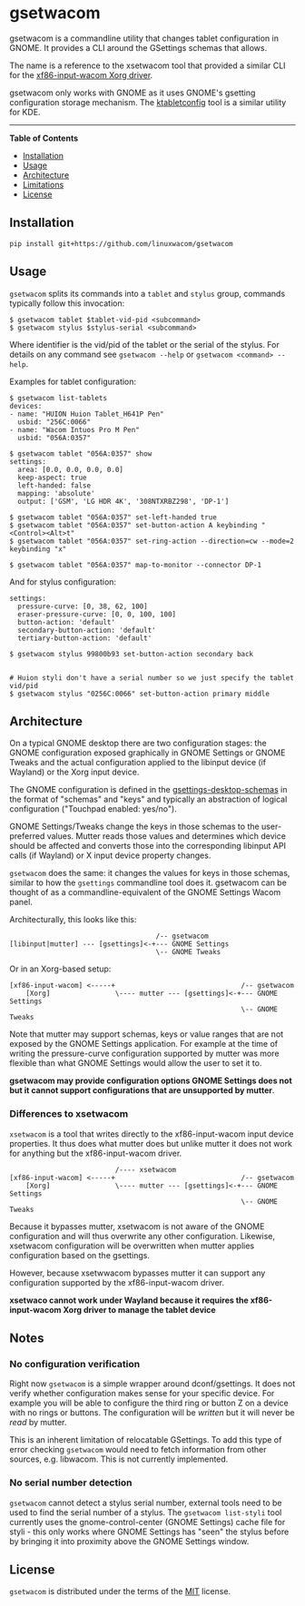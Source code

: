 # gsetwacom

gsetwacom is a commandline utility that changes tablet configuration in
GNOME. It provides a CLI around the GSettings schemas that allows.

The name is a reference to the xsetwacom tool that provided a similar CLI
for the [xf86-input-wacom Xorg driver](https://github.com/linuxwacom/xf86-input-wacom).

gsetwacom only works with GNOME as it uses GNOME's gsetting configuration storage
mechanism. The [ktabletconfig](https://invent.kde.org/redstrate/ktabletconfig) tool is a
similar utility for KDE.

-----

**Table of Contents**

- [Installation](#installation)
- [Usage](#usage)
- [Architecture](#architecture)
- [Limitations](#notes)
- [License](#license)

## Installation

```console
pip install git+https://github.com/linuxwacom/gsetwacom
```

## Usage

`gsetwacom` splits its commands into a `tablet` and `stylus` group, commands typically
follow this invocation:
```
$ gsetwacom tablet $tablet-vid-pid <subcommand>
$ gsetwacom stylus $stylus-serial <subcommand>
```
Where identifier is the vid/pid of the tablet or the serial of the stylus.
For details on any command see `gsetwacom --help` or `gsetwacom <command> --help`.

Examples for tablet configuration:
```
$ gsetwacom list-tablets
devices:
- name: "HUION Huion Tablet_H641P Pen"
  usbid: "256C:0066"
- name: "Wacom Intuos Pro M Pen"
  usbid: "056A:0357"

$ gsetwacom tablet "056A:0357" show
settings:
  area: [0.0, 0.0, 0.0, 0.0]
  keep-aspect: true
  left-handed: false
  mapping: 'absolute'
  output: ['GSM', 'LG HDR 4K', '308NTXRBZ298', 'DP-1']

$ gsetwacom tablet "056A:0357" set-left-handed true
$ gsetwacom tablet "056A:0357" set-button-action A keybinding "<Control><Alt>t"
$ gsetwacom tablet "056A:0357" set-ring-action --direction=cw --mode=2 keybinding "x"

$ gsetwacom tablet "056A:0357" map-to-monitor --connector DP-1
```
And for stylus configuration:
```
settings:
  pressure-curve: [0, 38, 62, 100]
  eraser-pressure-curve: [0, 0, 100, 100]
  button-action: 'default'
  secondary-button-action: 'default'
  tertiary-button-action: 'default'

$ gsetwacom stylus 99800b93 set-button-action secondary back


# Huion styli don't have a serial number so we just specify the tablet vid/pid
$ gsetwacom stylus "0256C:0066" set-button-action primary middle
```

## Architecture

On a typical GNOME desktop there are two configuration stages:
the GNOME configuration exposed graphically in GNOME Settings or GNOME Tweaks
and the actual configuration applied to the libinput device (if Wayland) or
the Xorg input device.

The GNOME configuration is defined in the
[gsettings-desktop-schemas](https://gitlab.gnome.org/GNOME/gsettings-desktop-schemas/)
in the format of "schemas" and "keys" and typically an abstraction of logical
configuration ("Touchpad enabled: yes/no").

GNOME Settings/Tweaks change the keys in those schemas to the user-preferred
values. Mutter reads those values and determines which device should be affected and
converts those into the corresponding libinput API calls (if Wayland) or X input device
property changes.

`gsetwacom` does the same: it changes the values for keys in those schemas,
similar to how the `gsettings` commandline tool does it.  gsetwacom can be thought
of as a commandline-equivalent of the GNOME Settings Wacom panel.

Architecturally, this looks like this:

```
                                    /-- gsetwacom
[libinput|mutter] --- [gsettings]<-+--- GNOME Settings
                                    \-- GNOME Tweaks
```
Or in an Xorg-based setup:

```
[xf86-input-wacom] <-----+                               /-- gsetwacom
    [Xorg]                \---- mutter --- [gsettings]<-+--- GNOME Settings
                                                         \-- GNOME Tweaks
```

Note that mutter may support schemas, keys or value ranges that are not exposed
by the GNOME Settings application. For example at the time of writing the
pressure-curve configuration supported by mutter was more flexible than what
GNOME Settings would allow the user to set it to.

**gsetwacom may provide configuration options GNOME Settings does not but it
cannot support configurations that are unsupported by mutter**.

### Differences to xsetwacom

`xsetwacom` is a tool that writes directly to the xf86-input-wacom input device
properties.  It thus does what mutter does but unlike mutter it does not work
for anything but the xf86-input-wacom driver.

```
                          /---- xsetwacom
[xf86-input-wacom] <-----+                               /-- gsetwacom
    [Xorg]                \---- mutter --- [gsettings]<-+--- GNOME Settings
                                                         \-- GNOME Tweaks
```

Because it bypasses mutter, xsetwacom is not aware of the GNOME configuration and
will thus overwrite any other configuration. Likewise, xsetwacom configuration
will be overwritten when mutter applies configuration based on the gsettings.

However, because xsetwwacom bypasses mutter it can support any configuration
supported by the xf86-input-wacom driver.

**xsetwaco cannot work under Wayland because it requires the xf86-input-wacom
Xorg driver to manage the tablet device**


## Notes

### No configuration verification

Right now `gsetwacom` is a simple wrapper around dconf/gsettings. It does not verify whether
configuration makes sense for your specific device. For example you will be able to
configure the third ring or button Z on a device with no rings or buttons. The configuration
will be *written* but it will never be *read* by mutter.

This is an inherent limitation of relocatable GSettings. To add this type of error checking
`gsetwacom` would need to fetch information from other sources, e.g. libwacom. This is not
currently implemented.

### No serial number detection

`gsetwacom` cannot detect a stylus serial number, external tools need to be used to
find the serial number of a stylus. The `gsetwacom list-styli` tool currently uses
the gnome-control-center (GNOME Settings) cache file for styli - this only works
where GNOME Settings has "seen" the stylus before by bringing it into proximity
above the GNOME Settings window.

## License

`gsetwacom` is distributed under the terms of the [MIT](https://spdx.org/licenses/MIT.html) license.
